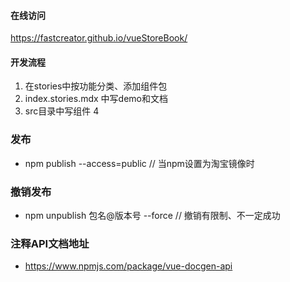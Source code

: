 #### 在线访问

https://fastcreator.github.io/vueStoreBook/


#### 开发流程
1. 在stories中按功能分类、添加组件包
2. index.stories.mdx 中写demo和文档
3. src目录中写组件
4

### 发布
- npm publish --access=public // 当npm设置为淘宝镜像时

### 撤销发布
- npm unpublish 包名@版本号 --force // 撤销有限制、不一定成功

### 注释API文档地址
- https://www.npmjs.com/package/vue-docgen-api